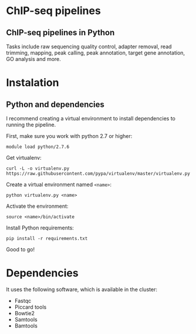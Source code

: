 ChIP-seq pipelines
=========
ChIP-seq pipelines in Python
---------
Tasks include raw sequencing quality control, adapter removal, read trimming, mapping, peak calling, peak annotation, target gene annotation, GO analysis and more. 



# Instalation
## Python and dependencies
I recommend creating a virtual environment to install dependencies to running the pipeline.

First, make sure you work with python 2.7 or higher:
	
	module load python/2.7.6

Get virtualenv:

	curl -L -o virtualenv.py https://raw.githubusercontent.com/pypa/virtualenv/master/virtualenv.py

Create a virtual environment named `<name>`:

	python virtualenv.py <name>

Activate the environment:

	source <name>/bin/activate

Install Python requirements:

	pip install -r requirements.txt

Good to go!

# Dependencies
It uses the following software, which is available in the cluster:
- Fastqc
- Piccard tools
- Bowtie2
- Samtools
- Bamtools



